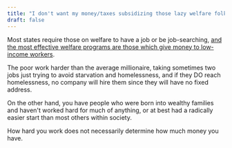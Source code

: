 ```yaml
---
title: "I don't want my money/taxes subsidizing those lazy welfare folk. I certainly worked hard, so why can't the poor?"
draft: false
---
```


Most states require those on welfare to have a job or be job-searching, [and the most effective welfare programs are those which give money to low-income workers](https://www.mdrc.org/publication/how-welfare-and-work-policies-affect-employment-and-income).  
  
The poor work harder than the average millionaire, taking sometimes two jobs just trying to avoid starvation and homelessness, and if they DO reach homelessness, no company will hire them since they will have no fixed address.  
  
On the other hand, you have people who were born into wealthy families and haven't worked hard for much of anything, or at best had a radically easier start than most others within society.  
  
How hard you work does not necessarily determine how much money you have.

